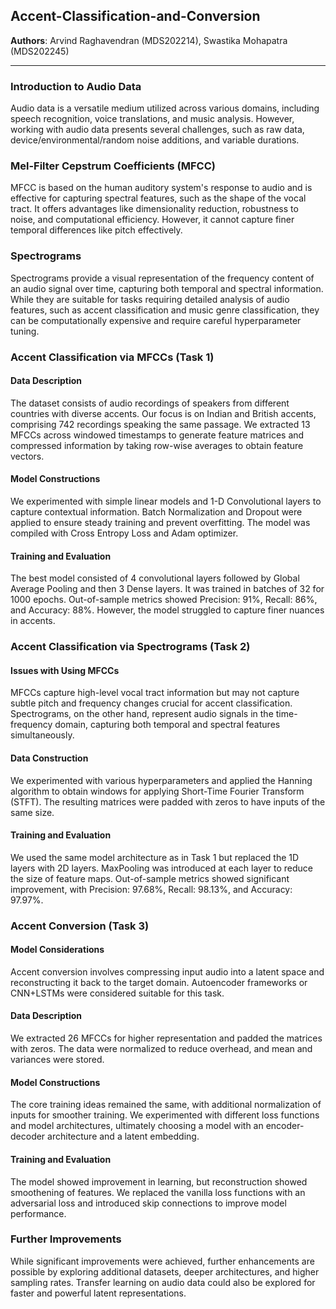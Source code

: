## Accent-Classification-and-Conversion

**Authors**: Arvind Raghavendran (MDS202214), Swastika Mohapatra (MDS202245)

---

### Introduction to Audio Data

Audio data is a versatile medium utilized across various domains, including speech recognition, voice translations, and music analysis. However, working with audio data presents several challenges, such as raw data, device/environmental/random noise additions, and variable durations.

### Mel-Filter Cepstrum Coefficients (MFCC)

MFCC is based on the human auditory system's response to audio and is effective for capturing spectral features, such as the shape of the vocal tract. It offers advantages like dimensionality reduction, robustness to noise, and computational efficiency. However, it cannot capture finer temporal differences like pitch effectively.

### Spectrograms

Spectrograms provide a visual representation of the frequency content of an audio signal over time, capturing both temporal and spectral information. While they are suitable for tasks requiring detailed analysis of audio features, such as accent classification and music genre classification, they can be computationally expensive and require careful hyperparameter tuning.

### Accent Classification via MFCCs (Task 1)

#### Data Description

The dataset consists of audio recordings of speakers from different countries with diverse accents. Our focus is on Indian and British accents, comprising 742 recordings speaking the same passage. We extracted 13 MFCCs across windowed timestamps to generate feature matrices and compressed information by taking row-wise averages to obtain feature vectors.

#### Model Constructions

We experimented with simple linear models and 1-D Convolutional layers to capture contextual information. Batch Normalization and Dropout were applied to ensure steady training and prevent overfitting. The model was compiled with Cross Entropy Loss and Adam optimizer.

#### Training and Evaluation

The best model consisted of 4 convolutional layers followed by Global Average Pooling and then 3 Dense layers. It was trained in batches of 32 for 1000 epochs. Out-of-sample metrics showed Precision: 91%, Recall: 86%, and Accuracy: 88%. However, the model struggled to capture finer nuances in accents.

### Accent Classification via Spectrograms (Task 2)

#### Issues with Using MFCCs

MFCCs capture high-level vocal tract information but may not capture subtle pitch and frequency changes crucial for accent classification. Spectrograms, on the other hand, represent audio signals in the time-frequency domain, capturing both temporal and spectral features simultaneously.

#### Data Construction

We experimented with various hyperparameters and applied the Hanning algorithm to obtain windows for applying Short-Time Fourier Transform (STFT). The resulting matrices were padded with zeros to have inputs of the same size.

#### Training and Evaluation

We used the same model architecture as in Task 1 but replaced the 1D layers with 2D layers. MaxPooling was introduced at each layer to reduce the size of feature maps. Out-of-sample metrics showed significant improvement, with Precision: 97.68%, Recall: 98.13%, and Accuracy: 97.97%.

### Accent Conversion (Task 3)

#### Model Considerations

Accent conversion involves compressing input audio into a latent space and reconstructing it back to the target domain. Autoencoder frameworks or CNN+LSTMs were considered suitable for this task.

#### Data Description

We extracted 26 MFCCs for higher representation and padded the matrices with zeros. The data were normalized to reduce overhead, and mean and variances were stored.

#### Model Constructions

The core training ideas remained the same, with additional normalization of inputs for smoother training. We experimented with different loss functions and model architectures, ultimately choosing a model with an encoder-decoder architecture and a latent embedding.

#### Training and Evaluation

The model showed improvement in learning, but reconstruction showed smoothening of features. We replaced the vanilla loss functions with an adversarial loss and introduced skip connections to improve model performance.

### Further Improvements

While significant improvements were achieved, further enhancements are possible by exploring additional datasets, deeper architectures, and higher sampling rates. Transfer learning on audio data could also be explored for faster and powerful latent representations.
